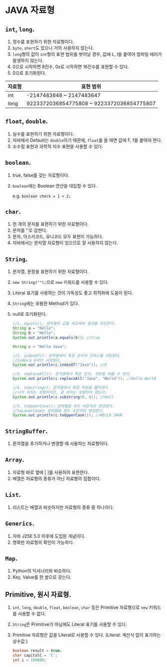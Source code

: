 # JAVA 자료형

## `int`, `long`.

1. 정수를 표현하기 위한 자료형이다.
2. `byte`, `short`도 있으나 거의 사용하지 않는다.
3. `long`형의 값이 `int`형의 표현 범위를 벗어날 경우, 값에 L, l을 붙여야 컴파일 에러가 발생하지 않는다.
4. 0으로 시작하면 8진수, 0x로 시작하면 16진수를 표현할 수 있다.
5. 0으로 초기화된다.

| 자료형 | 표현 범위 |
|--|--|
| int | -2147483648 ~ 2147483647 |
| long | 9223372036854775808 ~ 9223372036854775807 |

## `float`, `double`.

1. 실수를 표현하기 위한 자료형이다.
2. 자바에서 Default는 `double`이기 때문에, `float`를 쓸 때면 값에 F, f를 붙여야 한다.
3. 소수점 표현과 과학적 지수 표현을 사용할 수 있다.

## `boolean`.

1. true, false를 갖는 자료형이다.
2. `boolean`에는 Boolean 연산을 대입할 수 있다.

    e.g. `boolean check = 1 < 2;`

## `char`.

1. 한 개의 문자를 표현하기 위한 자료형이다.
2. 문자를 ''로 감싼다.
3. 문자, 아스키코드, 유니코드 모두 표현이 가능하다.
4. 자바에서는 문자열 자료형이 있으므로 잘 사용하지 않는다.

## `String`.

1. 문자열, 문장을 표현하기 위한 자료형이다.
2. `new String("");`으로 `new` 키워드를 사용할 수 있다.
3. Literal 표기를 사용하는 것이 가독성도 좋고 최적화에 도움이 된다.
4. `String`에는 유용한 Method가 있다.
5. null로 초기화된다.

    ```java
    //1. equals(): 문자열의 값을 비교하여 결과를 리턴한다.
    String a = "Hello";
    String b = "Hello";
    System.out.println(a.equals(b)); //true

    String c = "Hello Java";

    //2. indexOf(): 문자열에서 특정 문자의 인덱스를 리턴한다.
    //Index는 0부터 시작한다.
    System.out.println(c.indexOf("Java")); //6

    //3. replaceAll(): 문자열에서 특정 문자, 부분을 바꿀 수 있다.
    System.out.println(c.replaceAll("Java", "World")); //Hello World

    //4. substring(): 문자열에서 특정 부분을 뽑아낸다.
    //시작 위치는 포함하지만, 끝 위치는 포함하지 않는다.
    System.out.println(c.substring(0, 4)); //Hell

    //5. toUpperCase(): 문자열을 모두 대문자로 변경한다.
    //toLowerCase는 문자열을 모두 소문자로 변경한다.
    System.out.println(c.toUpperCase()); //HELLO JAVA
    ```

## `StringBuffer`.

1. 문자열을 추가하거나 변경할 때 사용하는 자료형이다.

## `Array`.

1. 자료형 바로 옆에 [ ]를 사용하여 표현한다.
2. 배열은 자료형의 종류가 아닌 자료형의 집합이다.

## `List`.

1. 리스트는 배열과 비슷하지만 자료형의 종류 중 하나이다.

## `Generics`.

1. 자바 J2SE 5.0 이후에 도입된 개념이다.
2. 명확한 자료형의 확인이 가능하다.

## `Map`.

1. Python의 딕셔너리와 비슷하다.
2. Key, Value를 한 쌍으로 갖는다.

## Primitive, 원시 자료형.

1. `int`, `long`, `double`, `float`, `boolean`, `char` 등은 Primitive 자료형으로 `new` 키워드를 사용할 수 없다.
2. `String`은 Primitive가 아님에도 Literal 표기를 사용할 수 있다.
3. Primitive 자료형은 값을 Literal로 사용할 수 있다. (Literal: 계산식 없이 표기하는 상수값.)

    ```java
    boolean result = true;
    char capitalC = 'C';
    int i = 100000;
    ```